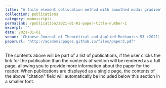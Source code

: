 ```yaml
---
title: "A fnite element collocation method with smoothed nodal gradients"
collection: publications
category: manuscripts
permalink: /publication/2021-01-01-paper-title-number-1
excerpt: ''
date: 2021-01-01
venue: 'Chinese Journal of Theoretical and Applied Mechanics 53 (2021): 467-481'
paperurl: 'http://academicpages.github.io/files/paper3.pdf'
---
```


The contents above will be part of a list of publications, if the user clicks the link for the publication than the contents of section will be rendered as a full page, allowing you to provide more information about the paper for the reader. When publications are displayed as a single page, the contents of the above "citation" field will automatically be included below this section in a smaller font.
